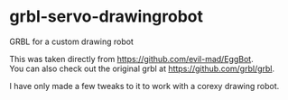 # grbl-servo-drawingrobot
GRBL for a custom drawing robot

This was taken directly from https://github.com/evil-mad/EggBot.  
You can also check out the original grbl at https://github.com/grbl/grbl.  

I have only made a few tweaks to it to work with a corexy drawing robot.
